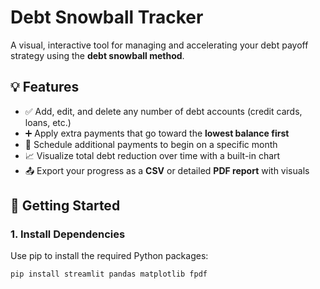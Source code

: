 # Debt Snowball Tracker

A visual, interactive tool for managing and accelerating your debt payoff strategy using the **debt snowball method**.

## 💡 Features

- ✅ Add, edit, and delete any number of debt accounts (credit cards, loans, etc.)
- ➕ Apply extra payments that go toward the **lowest balance first**
- 📅 Schedule additional payments to begin on a specific month
- 📈 Visualize total debt reduction over time with a built-in chart
- 📤 Export your progress as a **CSV** or detailed **PDF report** with visuals

## 🚀 Getting Started

### 1. Install Dependencies

Use pip to install the required Python packages:

```bash
pip install streamlit pandas matplotlib fpdf
